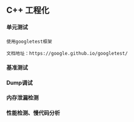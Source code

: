 ## C++ 工程化

#### 单元测试

````
使用googletest框架

文档地址：https://google.github.io/googletest/
````

#### 基准测试


#### Dump调试


#### 内存泄漏检测


#### 性能检测、慢代码分析